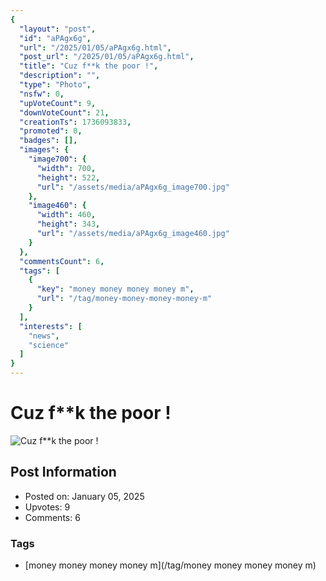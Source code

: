 ```yaml
---
{
  "layout": "post",
  "id": "aPAgx6g",
  "url": "/2025/01/05/aPAgx6g.html",
  "post_url": "/2025/01/05/aPAgx6g.html",
  "title": "Cuz f**k the poor !",
  "description": "",
  "type": "Photo",
  "nsfw": 0,
  "upVoteCount": 9,
  "downVoteCount": 21,
  "creationTs": 1736093833,
  "promoted": 0,
  "badges": [],
  "images": {
    "image700": {
      "width": 700,
      "height": 522,
      "url": "/assets/media/aPAgx6g_image700.jpg"
    },
    "image460": {
      "width": 460,
      "height": 343,
      "url": "/assets/media/aPAgx6g_image460.jpg"
    }
  },
  "commentsCount": 6,
  "tags": [
    {
      "key": "money money money money m",
      "url": "/tag/money-money-money-money-m"
    }
  ],
  "interests": [
    "news",
    "science"
  ]
}
---
```


# Cuz f**k the poor !

![Cuz f**k the poor !](/assets/media/aPAgx6g_image700.jpg)

## Post Information

- Posted on: January 05, 2025
- Upvotes: 9
- Comments: 6

### Tags

- [money money money money m](/tag/money money money money m)
